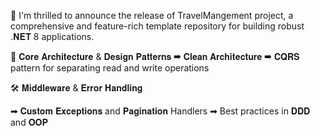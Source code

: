 
🚀 I'm thrilled to announce the release of TravelMangement project, a comprehensive and feature-rich template repository for building robust .𝐍𝐄𝐓 8 applications.

🔧 𝐂𝐨𝐫𝐞 𝐀𝐫𝐜𝐡𝐢𝐭𝐞𝐜𝐭𝐮𝐫𝐞 & 𝐃𝐞𝐬𝐢𝐠𝐧 𝐏𝐚𝐭𝐭𝐞𝐫𝐧𝐬
➡ 𝐂𝐥𝐞𝐚𝐧 𝐀𝐫𝐜𝐡𝐢𝐭𝐞𝐜𝐭𝐮𝐫𝐞
➡ 𝐂𝐐𝐑𝐒 pattern for separating read and write operations

🛠️ 𝐌𝐢𝐝𝐝𝐥𝐞𝐰𝐚𝐫𝐞 & 𝐄𝐫𝐫𝐨𝐫 𝐇𝐚𝐧𝐝𝐥𝐢𝐧𝐠

➡ 𝐂𝐮𝐬𝐭𝐨𝐦 𝐄𝐱𝐜𝐞𝐩𝐭𝐢𝐨𝐧𝐬 and 𝐏𝐚𝐠𝐢𝐧𝐚𝐭𝐢𝐨𝐧 Handlers
➡ Best practices in 𝐃𝐃𝐃 and 𝐎𝐎𝐏